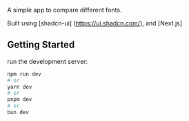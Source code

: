 A simple app to compare different fonts.

Built using [shadcn-ui] (https://ui.shadcn.com/), and [Next.js]

## Getting Started

run the development server:

```bash
npm run dev
# or
yarn dev
# or
pnpm dev
# or
bun dev
```
